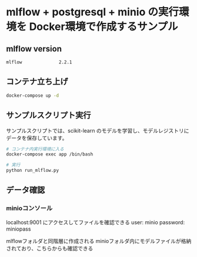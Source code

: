 # mlflow + postgresql + minio の実行環境を Docker環境で作成するサンプル

## mlflow version
```
mlflow              2.2.1
```
## コンテナ立ち上げ
```bash
docker-compose up -d
```
## サンプルスクリプト実行
サンプルスクリプトでは、scikit-learn のモデルを学習し、モデルレジストリにデータを保存しています。
```bash
# コンテナ内実行環境に入る
docker-compose exec app /bin/bash

# 実行
python run_mlflow.py
```

## データ確認

### minioコンソール
localhost:9001 にアクセスしてファイルを確認できる
user: minio
password: miniopass

mlflowフォルダと同階層に作成される minioフォルダ内にモデルファイルが格納されており、こちらからも確認できる

